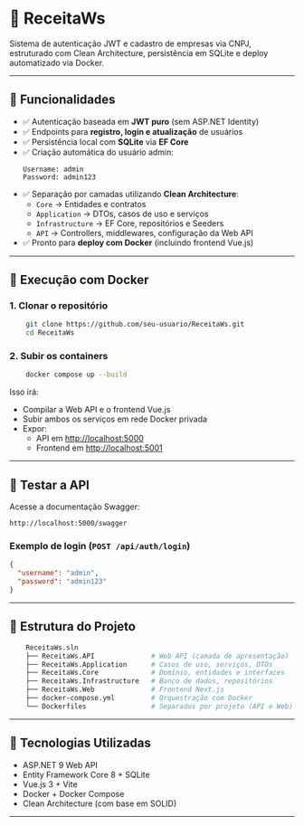 # 📘 ReceitaWs

Sistema de autenticação JWT e cadastro de empresas via CNPJ, estruturado com Clean Architecture, persistência em SQLite e deploy automatizado via Docker.

---

## 🎯 Funcionalidades

- ✅ Autenticação baseada em **JWT puro** (sem ASP.NET Identity)
- ✅ Endpoints para **registro, login e atualização** de usuários
- ✅ Persistência local com **SQLite** via **EF Core**
- ✅ Criação automática do usuário admin:
  ```plaintext
  Username: admin
  Password: admin123
  ```
- ✅ Separação por camadas utilizando **Clean Architecture**:
    - `Core` → Entidades e contratos
    - `Application` → DTOs, casos de uso e serviços
    - `Infrastructure` → EF Core, repositórios e Seeders
    - `API` → Controllers, middlewares, configuração da Web API
- ✅ Pronto para **deploy com Docker** (incluindo frontend Vue.js)

---

## 🚀 Execução com Docker

### 1. Clonar o repositório

```bash
    git clone https://github.com/seu-usuario/ReceitaWs.git
    cd ReceitaWs
```

### 2. Subir os containers

```bash
    docker compose up --build
```

Isso irá:
- Compilar a Web API e o frontend Vue.js
- Subir ambos os serviços em rede Docker privada
- Expor:
    - API em [http://localhost:5000](http://localhost:5000)
    - Frontend em [http://localhost:5001](http://localhost:5001)

---

## 🧪 Testar a API

Acesse a documentação Swagger:

```
http://localhost:5000/swagger
```

### Exemplo de login (`POST /api/auth/login`)

```json
{
  "username": "admin",
  "password": "admin123"
}
```

---

## 📂 Estrutura do Projeto

```bash
    ReceitaWs.sln
    ├── ReceitaWs.API              # Web API (camada de apresentação)
    ├── ReceitaWs.Application      # Casos de uso, serviços, DTOs
    ├── ReceitaWs.Core             # Domínio, entidades e interfaces
    ├── ReceitaWs.Infrastructure   # Banco de dados, repositórios
    ├── ReceitaWs.Web              # Frontend Next.js
    ├── docker-compose.yml         # Orquestração com Docker
    └── Dockerfiles                # Separados por projeto (API e Web)
```

---

## 📌 Tecnologias Utilizadas

- ASP.NET 9 Web API
- Entity Framework Core 8 + SQLite
- Vue.js 3 + Vite
- Docker + Docker Compose
- Clean Architecture (com base em SOLID)

---

